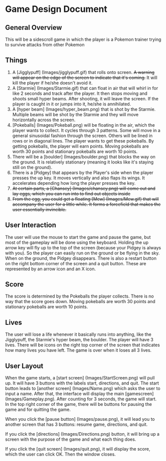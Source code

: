 # Game Design Document

## General Overview
This will be a sidescroll game in which the player is a Pokemon trainer trying to survive
attacks from other Pokemon

## Things
  1. A [Jigglypuff] (Images/jigglypuff.gif) that rolls onto screen. ~~A warning will appear on the
  edge of the screen to indicate that it's coming.~~ It will kill the player if he/she
  doesn't avoid it.
  1. A [Starmie] (Images/Starmie.gif) that can float in air that will whirl in for like 2 seconds and track
  after the player. It then stops moving and shoots small hyper beams. After shooting, it will leave the screen.
  If the player is caught in it or jumps into it, he/she is annihilated.
  1. A [hyper beam] (Images/hyper_beam.png) that is shot by the Starmie. Multiple beams will be shot by the Starmie
  and they will move horizontally across the screen.
  1. [Pokeballs] (Images/Pokeball.png) will be floating in the air, which the player wants to collect. 
  It cycles through 3 patterns. Some will move in a general sinusoidal fashion through the screen. Others
  will be lined in rows or in diagonal lines. The player wants to get these pokeballs.
  By getting pokeballs, the player will earn points. Moving pokeballs are worth 30 points and stationary pokeballs
  are worth 10 points.
  1. There will be a [boulder] (Images/boulder.png) that blocks the way on the ground. It is relatively stationary
  (meaning it looks like it's staying still on the ground).
  1. There is a [Pidgey] that appears by the Player's side when the player presses the up key. It moves vertically
  and also flaps its wings. It accelerates depending how long the player presses the key.
  1. ~~At certain parts, a [Chansey] (Images/chansey.png) will come out and lay eggs, which you can run into
  to find out objects inside~~
  1. ~~From the egg, you could get a floating [Mew] (Images/Mew.gif) that will accompany the user for
  a little while. It forms a forcefield that makes the user essentially invincible.~~
  
## User Interaction
The user will use the mouse to start the game and pause the game, but most of the gameplay
will be done using the keyboard. Holding the up arrow key will fly up to the top of the screen (because
your Pidgey is always with you). So the player can easily run on the ground
or be flying in the sky. When on the ground, the Pidgey disappears. There is also a restart button
on the right bottom corner of the screen and a quit button. These are represented by an arrow icon and an X icon.

## Score
The score is determined by the Pokeballs the player collects. There is no way that the score
goes down. Moving pokeballs are worth 30 points and stationary pokeballs are worth 10 points.

## Lives
The user will lose a life whenever it basically runs into anything, like the Jigglypuff,
the Starmie's hyper beam, the boulder. The player will have 3 lives. There will be icons on the 
right top corner of the screen that indicates how many lives you have left. The game is over when it loses
all 3 lives.

## User Layout
When the game starts, a [start screen] (Images/StartScreen.png) will pull up.
It will have 3 buttons with the labels
start, directions, and quit. The start button leads to [another screen] (Images/Name.png) which asks the user
to input a name. After that, the interface will display the main [gamescreen] (Images/Gameplay.png).
After counting for 3 seconds, the game will start. In the top right corner of the game,
there will be buttons for pausing the game and for quitting the game.

When you click the [pause button] (Images/pause.png), it will lead you to another screen that has 3 buttons:
resume game, directions, and quit.

If you click the [directions] (Images/Directions.png) button, it will bring up a screen with the purpose of 
the game and what each thing does.

If you click the [quit screen] (Images/quit.png), it will display the score, which the user can click OK.
Then the window closes.



